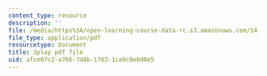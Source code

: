 ```yaml
---
content_type: resource
description: ''
file: /media/https%3A/open-learning-course-data-rc.s3.amazonaws.com/14-01-principles-of-microeconomics-fall-2018/afce07c2a7667d4b17631ca9c0e0d0e5_hm5zqBPsRJM.pdf
file_type: application/pdf
resourcetype: Document
title: 3play pdf file
uid: afce07c2-a766-7d4b-1763-1ca9c0e0d0e5
---
```


